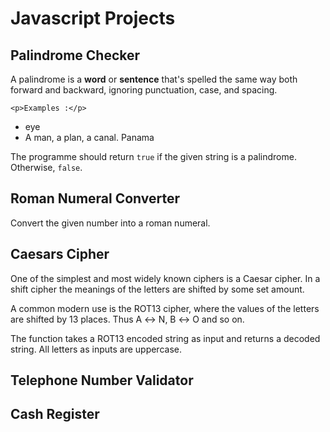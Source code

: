 # Javascript Projects

## Palindrome Checker

A palindrome is a **word** or **sentence** that's spelled the same way both forward and backward, ignoring punctuation, case, and spacing.

`<p>Examples :</p>`
*   eye
*   A man, a plan, a canal. Panama

The programme should return ```true``` if the given string is a palindrome. Otherwise, ```false```.

## Roman Numeral Converter

Convert the given number into a roman numeral.

## Caesars Cipher

One of the simplest and most widely known ciphers is a Caesar cipher. In a shift cipher the meanings of the letters are shifted by some set amount.

A common modern use is the ROT13 cipher, where the values of the letters are shifted by 13 places. Thus A ↔ N, B ↔ O and so on.

The function takes a ROT13 encoded string as input and returns a decoded string. All letters as inputs are uppercase.

## Telephone Number Validator

## Cash Register

